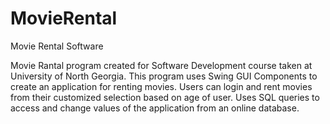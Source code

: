 # MovieRental
Movie Rental Software

Movie Rantal program created for Software Development course taken at University of North Georgia.
This program uses Swing GUI Components to create an application for renting movies. Users can login and rent movies from their customized selection based on age of user. Uses SQL queries to access and change values of the application from an online database.

